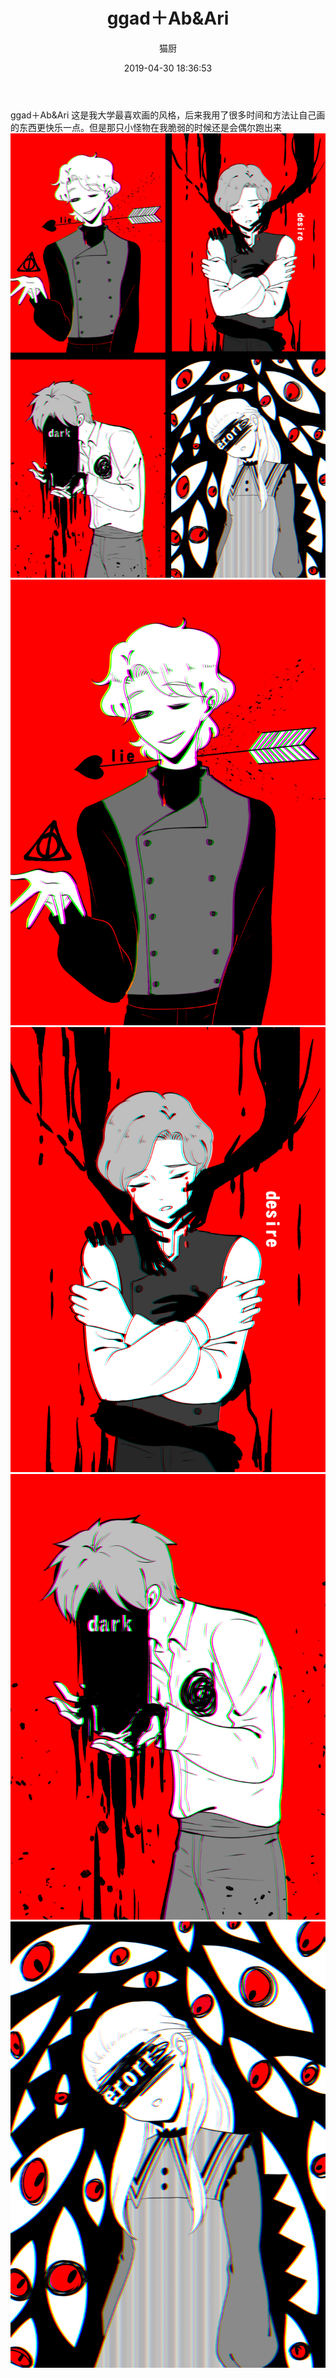 ﻿---
layout: post
title: ggad＋Ab&Ari
date: 2019-04-30 18:36:53
updated: 2019-04-30 18:36:53
comments: true
categories: [Photo]
tags: [ggad, 格邓, 神奇动物在哪里]
author: "猫厨"
description: ""
toc: true
---
ggad＋Ab&Ari
这是我大学最喜欢画的风格，后来我用了很多时间和方法让自己画的东西更快乐一点。但是那只小怪物在我脆弱的时候还是会偶尔跑出来
![](https://raw.githubusercontent.com/alicewish/meowchain247/master/gedengdimei.jpg)
![](https://raw.githubusercontent.com/alicewish/meowchain247/master/ge1.jpg)
![](https://raw.githubusercontent.com/alicewish/meowchain247/master/deng1.jpg)
![](https://raw.githubusercontent.com/alicewish/meowchain247/master/bufu1.jpg)
![](https://raw.githubusercontent.com/alicewish/meowchain247/master/anna1.jpg)



